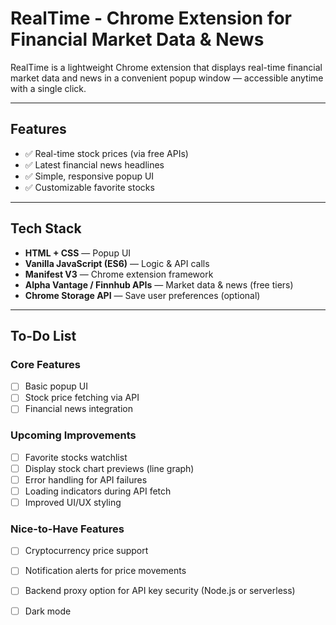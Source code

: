 # RealTime - Chrome Extension for Financial Market Data & News

RealTime is a lightweight Chrome extension that displays real-time financial market data and news in a convenient popup window — accessible anytime with a single click.

---

## Features

- ✅ Real-time stock prices (via free APIs)  
- ✅ Latest financial news headlines  
- ✅ Simple, responsive popup UI  
- ✅ Customizable favorite stocks

---

## Tech Stack

- **HTML + CSS** — Popup UI  
- **Vanilla JavaScript (ES6)** — Logic & API calls  
- **Manifest V3** — Chrome extension framework  
- **Alpha Vantage / Finnhub APIs** — Market data & news (free tiers)  
- **Chrome Storage API** — Save user preferences (optional)  

---

## To-Do List

### Core Features
- [ ] Basic popup UI  
- [ ] Stock price fetching via API  
- [ ] Financial news integration  

### Upcoming Improvements
- [ ] Favorite stocks watchlist  
- [ ] Display stock chart previews (line graph)  
- [ ] Error handling for API failures  
- [ ] Loading indicators during API fetch  
- [ ] Improved UI/UX styling  

### Nice-to-Have Features
- [ ] Cryptocurrency price support  
- [ ] Notification alerts for price movements  
- [ ] Backend proxy option for API key security (Node.js or serverless)  
- [ ] Dark mode  


